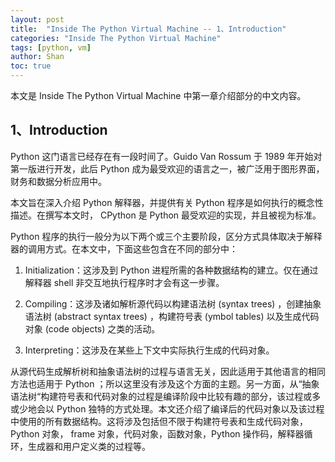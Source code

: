 ```yaml
---
layout: post
title:  "Inside The Python Virtual Machine -- 1、Introduction"
categories: "Inside The Python Virtual Machine"
tags: [python, vm] 
author: Shan
toc: true
---
```


本文是 Inside The Python Virtual Machine 中第一章介绍部分的中文内容。

<!-- more -->



## 1、Introduction

Python 这门语言已经存在有一段时间了。Guido Van Rossum 于 1989 年开始对第一版进行开发，此后 Python 成为最受欢迎的语言之一，被广泛用于图形界面，财务和数据分析应用中。  

本文旨在深入介绍 Python 解释器，并提供有关 Python 程序是如何执行的概念性描述。在撰写本文时， CPython 是 Python 最受欢迎的实现，并且被视为标准。

Python 程序的执行一般分为以下两个或三个主要阶段，区分方式具体取决于解释器的调用方式。在本文中，下面这些包含在不同的部分中：

1. Initialization：这涉及到 Python 进程所需的各种数据结构的建立。仅在通过解释器 shell 非交互地执行程序时才会有这一步骤。

2. Compiling：这涉及诸如解析源代码以构建语法树 (syntax trees) ，创建抽象语法树 (abstract syntax trees) ，构建符号表 (ymbol tables) 以及生成代码对象 (code objects) 之类的活动。

3. Interpreting：这涉及在某些上下文中实际执行生成的代码对象。  

从源代码生成解析树和抽象语法树的过程与语言无关，因此适用于其他语言的相同方法也适用于 Python ；所以这里没有涉及这个方面的主题。另一方面，从“抽象语法树“构建符号表和代码对象的过程是编译阶段中比较有趣的部分，该过程或多或少地会以 Python 独特的方式处理。本文还介绍了编译后的代码对象以及该过程中使用的所有数据结构。这将涉及包括但不限于构建符号表和生成代码对象，Python 对象， frame 对象，代码对象，函数对象，Python 操作码，解释器循环，生成器和用户定义类的过程等。